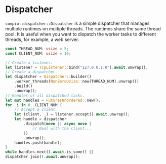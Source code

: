 # Dispatcher

`compio::dispatcher::Dispatcher` is a simple dispatcher that manages multiple runtimes on multiple threads. The runtimes share the same thread pool. It is useful when you want to dispatch the worker tasks to different threads, for example, a web server.

```rust
const THREAD_NUM: usize = 5;
const CLIENT_NUM: usize = 10;

// Create a listener.
let listener = TcpListener::bind("127.0.0.1:0").await.unwrap();
// Create a dispatcher.
let dispatcher = Dispatcher::builder()
    .worker_threads(NonZeroUsize::new(THREAD_NUM).unwrap())
    .build()
    .unwrap();
// Handles of all dispatched tasks.
let mut handles = FuturesUnordered::new();
for _i in 0..CLIENT_NUM {
    // Accept a client.
    let (client, _) = listener.accept().await.unwrap();
    let handle = dispatcher
        .dispatch(move || async move {
            // Deal with the client...
        })
        .unwrap();
    handles.push(handle);
}
while handles.next().await.is_some() {}
dispatcher.join().await.unwrap();
```
